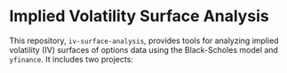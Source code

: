 # Implied Volatility Surface Analysis

This repository, `iv-surface-analysis`, provides tools for analyzing implied volatility (IV) surfaces of options data using the Black-Scholes model and `yfinance`. It includes two projects:

